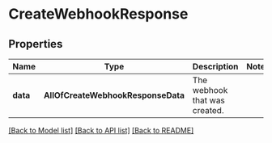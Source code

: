 # CreateWebhookResponse

## Properties
Name | Type | Description | Notes
------------ | ------------- | ------------- | -------------
**data** | **AllOfCreateWebhookResponseData** | The webhook that was created.  | 

[[Back to Model list]](../README.md#documentation-for-models) [[Back to API list]](../README.md#documentation-for-api-endpoints) [[Back to README]](../README.md)

